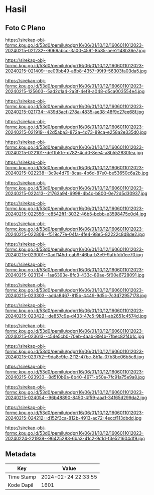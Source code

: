 # Hasil

## Foto C Plano

https://sirekap-obj-formc.kpu.go.id/53d0/pemilu/pdpr/16/06/01/10/12/1606011012023-20240215-021232--9069abcc-3a00-459f-8b85-aee2148b36e7.jpg

https://sirekap-obj-formc.kpu.go.id/53d0/pemilu/pdpr/16/06/01/10/12/1606011012023-20240215-021409--ee09bb49-a8b8-4357-99f9-56303fa03da5.jpg

https://sirekap-obj-formc.kpu.go.id/53d0/pemilu/pdpr/16/06/01/10/12/1606011012023-20240215-125603--5ad2c1a4-2a3f-4ef8-a048-d5ca003554e4.jpg

https://sirekap-obj-formc.kpu.go.id/53d0/pemilu/pdpr/16/06/01/10/12/1606011012023-20240215-021734--439d3acf-278a-4835-ae38-48f9c27ee68f.jpg

https://sirekap-obj-formc.kpu.go.id/53d0/pemilu/pdpr/16/06/01/10/12/1606011012023-20240215-021919--42d5aba3-872a-4d73-89ca-e258a2e335d0.jpg

https://sirekap-obj-formc.kpu.go.id/53d0/pemilu/pdpr/16/06/01/10/12/1606011012023-20240215-022101--de11b51e-d782-4cd0-8ee4-a8b552830fea.jpg

https://sirekap-obj-formc.kpu.go.id/53d0/pemilu/pdpr/16/06/01/10/12/1606011012023-20240215-022238--3c9e4d79-8caa-4b6d-87e0-be53650c6a2b.jpg

https://sirekap-obj-formc.kpu.go.id/53d0/pemilu/pdpr/16/06/01/10/12/1606011012023-20240215-022413--21763a94-6998-4b4c-b800-0e72d5d30937.jpg

https://sirekap-obj-formc.kpu.go.id/53d0/pemilu/pdpr/16/06/01/10/12/1606011012023-20240215-022556--c8542ff1-3032-46b5-bcbb-e3598475c0d4.jpg

https://sirekap-obj-formc.kpu.go.id/53d0/pemilu/pdpr/16/06/01/10/12/1606011012023-20240215-022808--f519c77e-04fa-4fe4-98e5-82222c8d8de2.jpg

https://sirekap-obj-formc.kpu.go.id/53d0/pemilu/pdpr/16/06/01/10/12/1606011012023-20240215-023001--0adf145d-cab9-46ba-b3e9-9afbfdb1ee70.jpg

https://sirekap-obj-formc.kpu.go.id/53d0/pemilu/pdpr/16/06/01/10/12/1606011012023-20240215-023134--1aa6393e-8fc3-433c-89ae-5f00e6728091.jpg

https://sirekap-obj-formc.kpu.go.id/53d0/pemilu/pdpr/16/06/01/10/12/1606011012023-20240215-023303--adda8467-815b-4449-9d5c-7c3d72957178.jpg

https://sirekap-obj-formc.kpu.go.id/53d0/pemilu/pdpr/16/06/01/10/12/1606011012023-20240215-023422--de857c9e-d433-47c5-9b81-ab2651c4574d.jpg

https://sirekap-obj-formc.kpu.go.id/53d0/pemilu/pdpr/16/06/01/10/12/1606011012023-20240215-023613--c54e5cb0-70eb-4aab-894b-7fbec82f4b1c.jpg

https://sirekap-obj-formc.kpu.go.id/53d0/pemilu/pdpr/16/06/01/10/12/1606011012023-20240215-023752--9da8c9fe-2f12-47bc-8b1a-07b3bc06b5c8.jpg

https://sirekap-obj-formc.kpu.go.id/53d0/pemilu/pdpr/16/06/01/10/12/1606011012023-20240215-023933--8d510b6a-6b40-4971-b50e-7fc91a75e9a8.jpg

https://sirekap-obj-formc.kpu.go.id/53d0/pemilu/pdpr/16/06/01/10/12/1606011012023-20240215-024054--96b48890-8450-4f59-aaa1-34f65d299da2.jpg

https://sirekap-obj-formc.kpu.go.id/53d0/pemilu/pdpr/16/06/01/10/12/1606011012023-20240215-024212--d152f3ca-812b-4913-ac72-4eccf113dbdd.jpg

https://sirekap-obj-formc.kpu.go.id/53d0/pemilu/pdpr/16/06/01/10/12/1606011012023-20240224-221939--96425283-6ba3-41c2-9c1d-f3e521604df9.jpg


## Metadata

| Key        | Value               |
| ---------- | ------------------- |
| Time Stamp | 2024-02-24 22:33:55 |
| Kode Dapil | 1601                |



